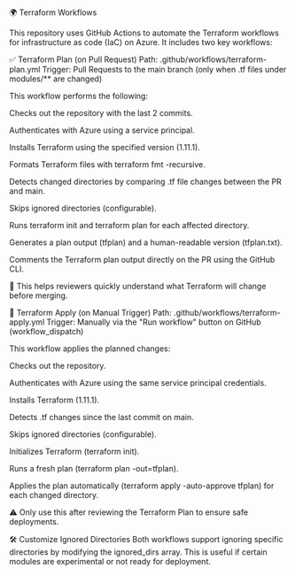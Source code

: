 🌍 Terraform Workflows

This repository uses GitHub Actions to automate the Terraform workflows for infrastructure as code (IaC) on Azure. It includes two key workflows:

✅ Terraform Plan (on Pull Request)
Path: .github/workflows/terraform-plan.yml
Trigger: Pull Requests to the main branch (only when .tf files under modules/** are changed)

This workflow performs the following:

Checks out the repository with the last 2 commits.

Authenticates with Azure using a service principal.

Installs Terraform using the specified version (1.11.1).

Formats Terraform files with terraform fmt -recursive.

Detects changed directories by comparing .tf file changes between the PR and main.

Skips ignored directories (configurable).

Runs terraform init and terraform plan for each affected directory.

Generates a plan output (tfplan) and a human-readable version (tfplan.txt).

Comments the Terraform plan output directly on the PR using the GitHub CLI.

💬 This helps reviewers quickly understand what Terraform will change before merging.

🚀 Terraform Apply (on Manual Trigger)
Path: .github/workflows/terraform-apply.yml
Trigger: Manually via the "Run workflow" button on GitHub (workflow_dispatch)

This workflow applies the planned changes:

Checks out the repository.

Authenticates with Azure using the same service principal credentials.

Installs Terraform (1.11.1).

Detects .tf changes since the last commit on main.

Skips ignored directories (configurable).

Initializes Terraform (terraform init).

Runs a fresh plan (terraform plan -out=tfplan).

Applies the plan automatically (terraform apply -auto-approve tfplan) for each changed directory.

⚠️ Only use this after reviewing the Terraform Plan to ensure safe deployments.

🛠 Customize Ignored Directories
Both workflows support ignoring specific directories by modifying the ignored_dirs array. This is useful if certain modules are experimental or not ready for deployment.